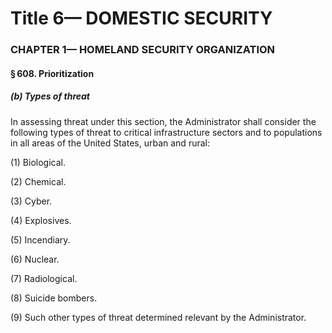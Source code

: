 
# Title 6— DOMESTIC SECURITY
### CHAPTER 1— HOMELAND SECURITY ORGANIZATION
#### § 608. Prioritization
##### (b) Types of threat

In assessing threat under this section, the Administrator shall consider the following types of threat to critical infrastructure sectors and to populations in all areas of the United States, urban and rural:

(1) Biological.

(2) Chemical.

(3) Cyber.

(4) Explosives.

(5) Incendiary.

(6) Nuclear.

(7) Radiological.

(8) Suicide bombers.

(9) Such other types of threat determined relevant by the Administrator.
